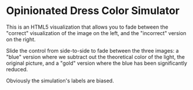 # Opinionated Dress Color Simulator

This is an HTML5 visualization that allows you to fade between the "correct" visualization of the image on the left, 
and the "incorrect" version on the right.

Slide the control from side-to-side to fade between the three images: a "blue" version where we subtract out the 
theoretical color of the light, the original picture, and a "gold" version where the blue has been significantly 
reduced.

Obviously the simulation's labels are biased.


